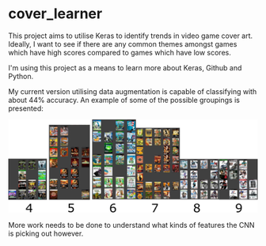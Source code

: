 # cover_learner
This project aims to utilise Keras to identify trends in video game cover art. Ideally, I want to see if there are any common themes amongst games which have high scores compared to games which have low scores.

I'm using this project as a means to learn more about Keras, Github and Python.

My current version utilising data augmentation is capable of classifying with about 44% accuracy. An example of some of the possible groupings is presented:

![alt text](https://github.com/dkersh/cover_learner/blob/master/examples.png)

More work needs to be done to understand what kinds of features the CNN is picking out however.
